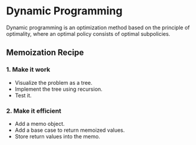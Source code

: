 # Dynamic Programming
Dynamic programming is an optimization method based on the principle of optimality, where an optimal policy consists of optimal subpolicies.

## Memoization Recipe

### 1. Make it work
- Visualize the problem as a tree.
- Implement the tree using recursion.
- Test it.

### 2. Make it efficient
- Add a memo object.
- Add a base case to return memoized values.
- Store return values into the memo.
